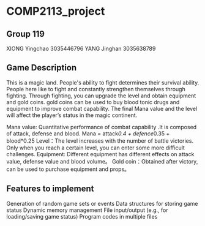 # COMP2113_project

## Group 119
XIONG Yingchao 3035446796
YANG Jinghan 3035638789

## Game Description
This is a magic land. People's ability to fight determines their survival ability. People here like to fight and constantly strengthen themselves through fighting. Through fighting, you can upgrade the level and obtain equipment and gold coins. gold coins can be used to buy blood tonic drugs and equipment to improve combat capability. The final Mana value and the level will affect the player’s status in the magic continent.


Mana value: Quantitative performance of combat capability .It is composed of attack, defense and blood.
            Mana = attack*0.4 + defence*0.35 + blood*0.25
Level：The level increases with the number of battle victories. Only when you reach a certain level, you can enter some more difficult challenges.
Equipment: Different equipment has different effects on attack value, defense value and blood volume。
Gold coin：Obtained after victory, can be used to purchase equipment and props。


## Features to implement
Generation of random game sets or events
Data structures for storing game status
Dynamic memory management
File input/output (e.g., for loading/saving game status)
Program codes in multiple files
